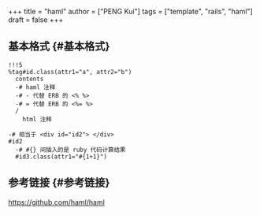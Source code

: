 +++
title = "haml"
author = ["PENG Kui"]
tags = ["template", "rails", "haml"]
draft = false
+++

## 基本格式 {#基本格式}

```haml
!!!5
%tag#id.class(attr1="a", attr2="b")
  contents
  -# haml 注释
  -# - 代替 ERB 的 <% %>
  -# = 代替 ERB 的 <%= %>
  /
    html 注释

-# 相当于 <div id="id2"> </div>
#id2
  -# #{} 间插入的是 ruby 代码计算结果
  #id3.class(attr1="#{1+1}")
```


## 参考链接 {#参考链接}

<https://github.com/haml/haml>
